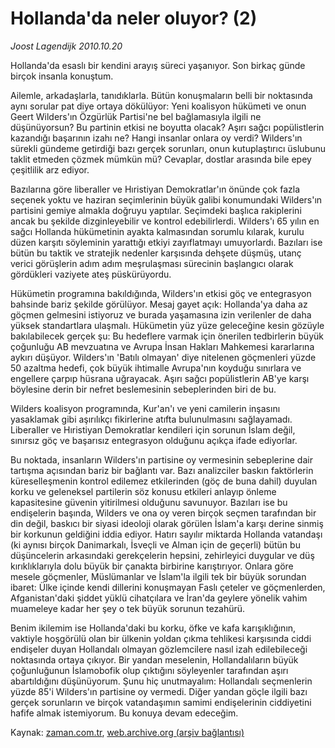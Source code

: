# Hollanda'da neler oluyor? (2)

*Joost Lagendijk 2010.10.20*

<td class="columnist-detail">
<p>Hollanda'da esaslı bir kendini arayış süreci yaşanıyor. Son birkaç günde birçok insanla konuştum.</p>
<p>
<div id="haberMetinDiv">
<p> Ailemle, arkadaşlarla, tanıdıklarla. Bütün konuşmaların belli bir noktasında aynı sorular pat diye ortaya dökülüyor: Yeni koalisyon hükümeti ve onun Geert Wilders'ın Özgürlük Partisi'ne bel bağlamasıyla ilgili ne düşünüyorsun? Bu partinin etkisi ne boyutta olacak? Aşırı sağcı popülistlerin kazandığı başarının izahı ne? Hangi insanlar onlara oy verdi? Wilders'ın sürekli gündeme getirdiği bazı gerçek sorunları, onun kutuplaştırıcı üslubunu taklit etmeden çözmek mümkün mü? Cevaplar, dostlar arasında bile epey çeşitlilik arz ediyor.
<p>Bazılarına göre liberaller ve Hıristiyan Demokratlar'ın önünde çok fazla seçenek yoktu ve haziran seçimlerinin büyük galibi konumundaki Wilders'ın partisini gemiye almakla doğruyu yaptılar. Seçimdeki başlıca rakiplerini ancak bu şekilde dizginleyebilir ve kontrol edebilirlerdi. Wilders'ı 65 yılın en sağcı Hollanda hükümetinin ayakta kalmasından sorumlu kılarak, kurulu düzen karşıtı söyleminin yarattığı etkiyi zayıflatmayı umuyorlardı. Bazıları ise bütün bu taktik ve stratejik nedenler karşısında dehşete düşmüş, utanç verici görüşlerin adım adım meşrulaşması sürecinin başlangıcı olarak gördükleri vaziyete ateş püskürüyordu.
<p>Hükümetin programına bakıldığında, Wilders'ın etkisi göç ve entegrasyon bahsinde bariz şekilde görülüyor. Mesaj gayet açık: Hollanda'ya daha az göçmen gelmesini istiyoruz ve burada yaşamasına izin verilenler de daha yüksek standartlara ulaşmalı. Hükümetin yüz yüze geleceğine kesin gözüyle bakılabilecek gerçek şu: Bu hedeflere varmak için önerilen tedbirlerin büyük çoğunluğu AB mevzuatına ve Avrupa İnsan Hakları Mahkemesi kararlarına aykırı düşüyor. Wilders'ın 'Batılı olmayan' diye nitelenen göçmenleri yüzde 50 azaltma hedefi, çok büyük ihtimalle Avrupa'nın koyduğu sınırlara ve engellere çarpıp hüsrana uğrayacak. Aşırı sağcı popülistlerin AB'ye karşı böylesine derin bir nefret beslemesinin sebeplerinden biri de bu.
<p>Wilders koalisyon programında, Kur'an'ı ve yeni camilerin inşasını yasaklamak gibi aşırılıkçı fikirlerine atıfta bulunulmasını sağlayamadı. Liberaller ve Hıristiyan Demokratlar kendileri için sorunun İslam değil, sınırsız göç ve başarısız entegrasyon olduğunu açıkça ifade ediyorlar.
<p>Bu noktada, insanların Wilders'ın partisine oy vermesinin sebeplerine dair tartışma açısından bariz bir bağlantı var. Bazı analizciler baskın faktörlerin küreselleşmenin kontrol edilemez etkilerinden (göç de buna dahil) duyulan korku ve geleneksel partilerin söz konusu etkileri anlayıp önleme kapasitesine güvenin yitirilmesi olduğunu savunuyor. Bazıları ise bu endişelerin başında, Wilders ve ona oy veren birçok seçmen tarafından bir din değil, baskıcı bir siyasi ideoloji olarak görülen İslam'a karşı derine sinmiş bir korkunun geldiğini iddia ediyor. Hatırı sayılır miktarda Hollanda vatandaşı (ki aynısı birçok Danimarkalı, İsveçli ve Alman için de geçerli) bütün bu düşüncelerin arkasındaki gerekçelerin hepsini, zehirleyici duygular ve düş kırıklıklarıyla dolu büyük bir çanakta birbirine karıştırıyor. Onlara göre mesele göçmenler, Müslümanlar ve İslam'la ilgili tek bir büyük sorundan ibaret: Ülke içinde kendi dillerini konuşmayan Faslı çeteler ve göçmenlerden, Afganistan'daki şiddet yüklü cihatçılara ve İran'da geylere yönelik vahim muameleye kadar her şey o tek büyük sorunun tezahürü.
<p>Benim ikilemim ise Hollanda'daki bu korku, öfke ve kafa karışıklığının, vaktiyle hoşgörülü olan bir ülkenin yoldan çıkma tehlikesi karşısında ciddi endişeler duyan Hollandalı olmayan gözlemcilere nasıl izah edilebileceği noktasında ortaya çıkıyor. Bir yandan meselenin, Hollandalıların büyük çoğunluğunun İslamobofik olup çıktığını söyleyenler tarafından aşırı abartıldığını düşünüyorum. Şunu hiç unutmayalım: Hollandalı seçmenlerin yüzde 85'i Wilders'ın partisine oy vermedi. Diğer yandan göçle ilgili bazı gerçek sorunların ve birçok vatandaşımın samimi endişelerinin ciddiyetini hafife almak istemiyorum. Bu konuya devam edeceğim. </p></p></p></p></p></p></div>
</p>
<a href="http://web.archive.org/web/20101225011454/mailto:j.lagendijk@zaman.com.tr">
</a></td>

Kaynak: [zaman.com.tr](http://zaman.com.tr/yazar.do?yazino=1042457), [web.archive.org (arşiv bağlantısı)](http://web.archive.org/web/20101225011454/http://zaman.com.tr/yazar.do?yazino=1042457)
